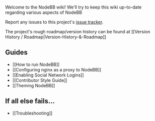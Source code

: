 Welcome to the NodeBB wiki! We'll try to keep this wiki up-to-date regarding various aspects of NodeBB

Report any issues to this project's [issue tracker](https://github.com/designcreateplay/NodeBB/issues).

The project's rough roadmap/version history can be found at [[Version History / Roadmap|Version-History-&-Roadmap]]

## Guides

* [[How to run NodeBB]]
* [[Configuring nginx as a proxy to NodeBB]]
* [[Enabling Social Network Logins]]
* [[Contributor Style Guide]]
* [[Theming NodeBB]]

## If all else fails...

* [[Troubleshooting]]